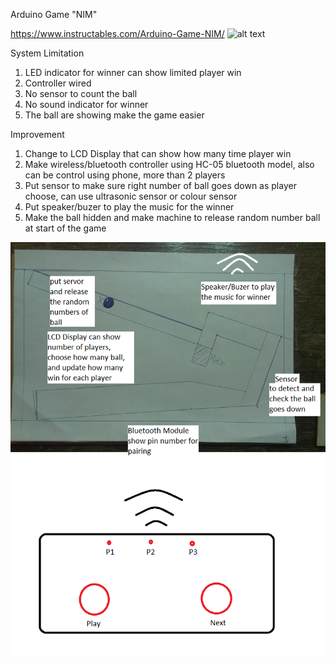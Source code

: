 Arduino Game "NIM"

https://www.instructables.com/Arduino-Game-NIM/
![alt text](https://content.instructables.com/ORIG/FWV/K4L3/IYV9BIO7/FWVK4L3IYV9BIO7.jpg?auto=webp&frame=1&width=800&height=1024&fit=bounds&md=2bd7b0194e8af3741e063436071a2462?raw=true)

System Limitation
1. LED indicator for winner can show limited player win
2. Controller wired
3. No sensor to count the ball
4. No sound indicator for winner
5. The ball are showing make the game easier

Improvement
1. Change to LCD Display that can show how many time player win
2. Make wireless/bluetooth controller using HC-05 bluetooth model, also can be control using phone, more than 2 players
3. Put sensor to make sure right number of ball goes down as player choose, can use ultrasonic sensor or colour sensor
4. Put speaker/buzer to play the music for the winner
5. Make the ball hidden and make machine to release random number ball at start of the game

![alt text](https://github.com/khairulfaisal97/MCTE4342-Embedded-System-Design/blob/main/Assignment/Arduino%20NIM%20Game%20Sketch.png?raw=true)
